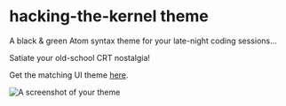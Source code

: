 # hacking-the-kernel theme

A black & green Atom syntax theme for your late-night coding sessions...

Satiate your old-school CRT nostalgia!

Get the matching UI theme [here](https://www.github.com/heisian/hacking-the-kernel-ui).

![A screenshot of your theme](https://raw.githubusercontent.com/heisian/hacking-the-kernel/master/screenshot.jpg)
